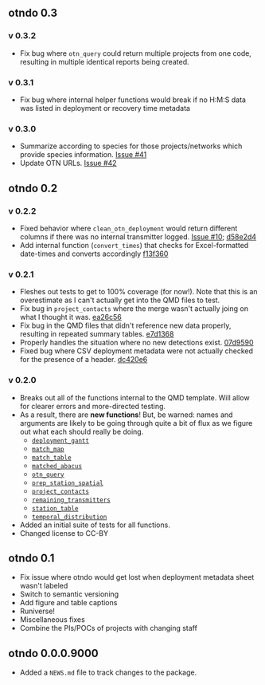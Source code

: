## otndo 0.3
### v 0.3.2
* Fix bug where `otn_query` could return multiple projects from one code, resulting in multiple identical reports being created.

### v 0.3.1
* Fix bug where internal helper functions would break if no H:M:S data was listed in deployment or recovery time metadata

### v 0.3.0
* Summarize according to species for those projects/networks which provide species information. [Issue #41](https://github.com/mhpob/otndo/issues/41)
* Update OTN URLs. [Issue #42](https://github.com/mhpob/otndo/issues/42)

## otndo 0.2
### v 0.2.2
* Fixed behavior where `clean_otn_deployment` would return different columns if there was no internal transmitter logged. [Issue #10](https://github.com/mhpob/otndo/issues/10); [d58e2d4](https://github.com/mhpob/otndo/pull/31/commits/d58e2d46e05aed7ba4acc08b8d02672b28d79804)
* Add internal function (`convert_times`) that checks for Excel-formatted date-times and converts accordingly [f13f360](https://github.com/mhpob/otndo/pull/31/commits/f13f360fe5e4438b6ba668039a6c94f04eeafe60)

### v 0.2.1

* Fleshes out tests to get to 100% coverage (for now!). Note that this is an overestimate as I can't actually get into the QMD files to test.
* Fix bug in `project_contacts` where the merge wasn't actually joing on what I thought it was. [ea26c56](https://github.com/mhpob/otndo/commit/ea26c56847645c94c4ba2bcb41c89faa0c254251)
* Fix bug in the QMD files that didn't reference new data properly, resulting in repeated summary tables. [e7d1368](https://github.com/mhpob/otndo/commit/e7d1368bba22863883e75957037a0973cab27436)
* Properly handles the situation where no new detections exist. [07d9590](https://github.com/mhpob/otndo/commit/07d9590c63706111a9b516ccec2c7400d08eaae5)
* Fixed bug where CSV deployment metadata were not actually checked for the presence of a header. [dc420e6](https://github.com/mhpob/otndo/commit/dc420e6c5bbcdcdde5cb2ef8420cbcbda8469a6e)

### v 0.2.0

* Breaks out all of the functions internal to the QMD template. Will allow for clearer errors and more-directed testing.
* As a result, there are **new functions**! But, be warned: names and arguments are likely to be going through quite a bit of flux as we figure out what each should really be doing.
  * [`deployment_gantt`](https://otndo.obrien.page/reference/deployment_gantt.html)
  * [`match_map`](https://otndo.obrien.page/reference/match_map.html)
  * [`match_table`](https://otndo.obrien.page/reference/match_table.html)
  * [`matched_abacus`](https://otndo.obrien.page/reference/matched_abacus.html)
  * [`otn_query`](https://otndo.obrien.page/reference/otn_query.html)
  * [`prep_station_spatial`](https://otndo.obrien.page/reference/prep_station_spatial.html)
  * [`project_contacts`](https://otndo.obrien.page/reference/project_contacts.html)
  * [`remaining_transmitters`](https://otndo.obrien.page/reference/remaining_transmitters.html)
  * [`station_table`](https://otndo.obrien.page/reference/station_table.html)
  * [`temporal_distribution`](https://otndo.obrien.page/reference/temporal_distribution.html)
* Added an initial suite of tests for all functions.
* Changed license to CC-BY

## otndo 0.1

* Fix issue where otndo would get lost when deployment metadata sheet wasn't labeled
* Switch to semantic versioning
* Add figure and table captions
* Runiverse!
* Miscellaneous fixes
* Combine the PIs/POCs of projects with changing staff

## otndo 0.0.0.9000

* Added a `NEWS.md` file to track changes to the package.
